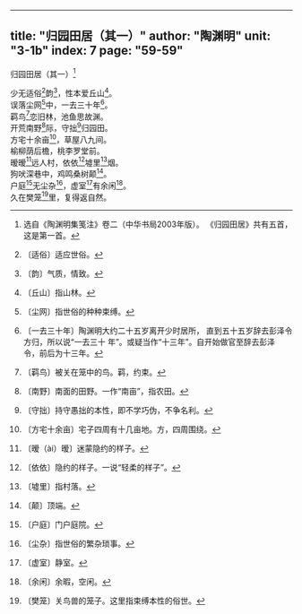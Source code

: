 
---
title: "归园田居（其一）"
author: "陶渊明"
unit: "3-1b"
index: 7
page: "59-59"
---

归园田居（其一）[^2-a]

少无适俗[^2-b]韵[^2-c]，性本爱丘山[^2-d]。  
误落尘网[^2-e]中，一去三十年[^2-f]。  
羁鸟[^2-g]恋旧林，池鱼思故渊。  
开荒南野[^2-h]际，守拙[^2-i]归园田。  
方宅十余亩[^2-j]，草屋八九间。  
榆柳荫后檐，桃李罗堂前。  
暧暧[^2-k]远人村，依依[^2-l]墟里[^2-m]烟。  
狗吠深巷中，鸡鸣桑树颠[^2-n]。  
户庭[^2-o]无尘杂[^2-p]，虚室[^2-q]有余闲[^2-r]。  
久在樊笼[^2-s]里，复得返自然。  

[^2-a]:  选自《陶渊明集笺注》卷二（中华书局2003年版）。
    《归园田居》共有五首，这是第一首。
[^2-b]:  〔适俗〕适应世俗。
[^2-c]:  〔韵〕气质，情致。
[^2-d]:  〔丘山〕指山林。
[^2-e]:  〔尘网〕指世俗的种种束缚。
[^2-f]:  〔一去三十年〕陶渊明大约二十五岁离开少时居所，
    直到五十五岁辞去彭泽令方归，所以说“一去三十
    年”。或疑当作“十三年”。自开始做官至辞去彭泽
    令，前后为十三年。
[^2-g]:  〔羁鸟〕被关在笼中的鸟。羁，约束。
[^2-h]:  〔南野〕南面的田野。一作“南亩”，指农田。
[^2-i]:  〔守拙〕持守愚拙的本性，即不学巧伪，不争名利。
[^2-j]:  〔方宅十余亩〕宅子四周有十几亩地。方，四周围绕。
[^2-k]:  〔暧（ài）暧〕迷蒙隐约的样子。
[^2-l]:  〔依依〕隐约的样子。一说“轻柔的样子”。
[^2-m]:  〔墟里〕指村落。
[^2-n]:  〔颠〕顶端。
[^2-o]:  〔户庭〕门户庭院。
[^2-p]:  〔尘杂〕指世俗的繁杂琐事。
[^2-q]:  〔虚室〕静室。
[^2-r]:  〔余闲〕余暇，空闲。
[^2-s]:  〔樊笼〕关鸟兽的笼子。这里指束缚本性的俗世。
